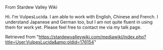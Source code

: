 From Stardew Valley Wiki

Hi. I'm VulpesLucida. I am able to work with English, Chinese and French. I understand Japanese and German too, but I am not quite fluent in using them for work yet. Please feel free to contact me via my talk page.

Retrieved from "https://stardewvalleywiki.com/mediawiki/index.php?title=User:VulpesLucida&amp;oldid=176154"